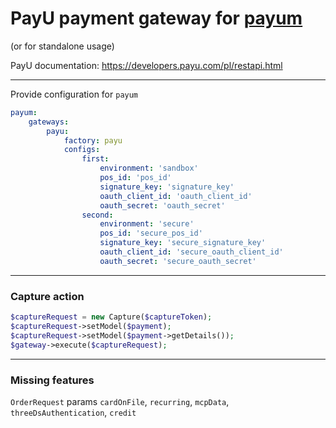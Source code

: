# PayU payment gateway for [payum](http://payum.org/)

(or for standalone usage)

PayU documentation: https://developers.payu.com/pl/restapi.html

---

Provide configuration for `payum`

```yaml
payum:
    gateways:
        payu:
            factory: payu
            configs:
                first:
                    environment: 'sandbox'
                    pos_id: 'pos_id'
                    signature_key: 'signature_key'
                    oauth_client_id: 'oauth_client_id'
                    oauth_secret: 'oauth_secret'
                second:
                    environment: 'secure'
                    pos_id: 'secure_pos_id'
                    signature_key: 'secure_signature_key'
                    oauth_client_id: 'secure_oauth_client_id'
                    oauth_secret: 'secure_oauth_secret'
```

---

### Capture action

```php
$captureRequest = new Capture($captureToken);
$captureRequest->setModel($payment);
$captureRequest->setModel($payment->getDetails());
$gateway->execute($captureRequest);
```

---

### Missing features

`OrderRequest` params `cardOnFile`, `recurring`, `mcpData`, `threeDsAuthentication`, `credit`
